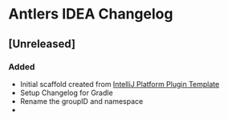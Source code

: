 <!-- Keep a Changelog guide -> https://keepachangelog.com -->

# Antlers IDEA Changelog

## [Unreleased]
### Added
- Initial scaffold created from [IntelliJ Platform Plugin Template](https://github.com/JetBrains/intellij-platform-plugin-template)
- Setup Changelog for Gradle
- Rename the groupID and namespace
- 
